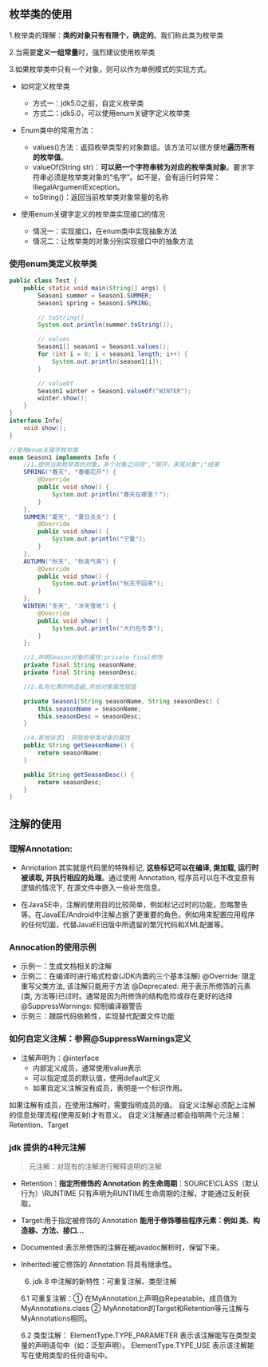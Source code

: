 ## 枚举类的使用

1.枚举类的理解：**类的对象只有有限个，确定的**。我们称此类为枚举类

2.当需要**定义一组常量**时，强烈建议使用枚举类

3.如果枚举类中只有一个对象，则可以作为单例模式的实现方式。

 * 如何定义枚举类
     * 方式一：jdk5.0之前，自定义枚举类
     * 方式二：jdk5.0，可以使用enum关键字定义枚举类

 * Enum类中的常用方法：
     *    values()方法：返回枚举类型的对象数组。该方法可以很方便地**遍历所有的枚举值**。
     *    valueOf(String str)：**可以把一个字符串转为对应的枚举类对象**。要求字符串必须是枚举类对象的“名字”。如不是，会有运行时异常：IllegalArgumentException。
     * toString()：返回当前枚举类对象常量的名称
 * 使用enum关键字定义的枚举类实现接口的情况
     *   情况一：实现接口，在enum类中实现抽象方法
     *   情况二：让枚举类的对象分别实现接口中的抽象方法

### 使用enum类定义枚举类

```Java
public class Test {
    public static void main(String[] args) {
        Season1 summer = Season1.SUMMER;
        Season1 spring = Season1.SPRING;

        // toString()
        System.out.println(summer.toString());

        // values
        Season1[] season1 = Season1.values();
        for (int i = 0; i < season1.length; i++) {
            System.out.println(season1[i]);
        }

        // valueOf
        Season1 winter = Season1.valueOf("WINTER");
        winter.show();
    }
}
interface Info{
    void show();
}

//使用enum关键字枚举类
enum Season1 implements Info {
    //1.提供当前枚举类的对象，多个对象之间用","隔开，末尾对象";"结束
    SPRING("春天", "春暖花开") {
        @Override
        public void show() {
            System.out.println("春天在哪里？");
        }
    },
    SUMMER("夏天", "夏日炎炎") {
        @Override
        public void show() {
            System.out.println("宁夏");
        }
    },
    AUTUMN("秋天", "秋高气爽") {
        @Override
        public void show() {
            System.out.println("秋天不回来");
        }
    },
    WINTER("冬天", "冰天雪地") {
        @Override
        public void show() {
            System.out.println("大约在冬季");
        }
    };

    //2.声明Season对象的属性:private final修饰
    private final String seasonName;
    private final String seasonDesc;

    //2.私有化类的构造器,并给对象属性赋值

    private Season1(String seasonName, String seasonDesc) {
        this.seasonName = seasonName;
        this.seasonDesc = seasonDesc;
    }

    //4.其他诉求1：获取枚举类对象的属性
    public String getSeasonName() {
        return seasonName;
    }

    public String getSeasonDesc() {
        return seasonDesc;
    }
}
```

## 注解的使用

### 理解Annotation:

 * Annotation 其实就是代码里的特殊标记, **这些标记可以在编译, 类加载, 运行时被读取, 并执行相应的处理**。通过使用 Annotation, 程序员可以在不改变原有逻辑的情况下, 在源文件中嵌入一些补充信息。

 * 在JavaSE中，注解的使用目的比较简单，例如标记过时的功能，忽略警告等。在JavaEE/Android中注解占据了更重要的角色，例如用来配置应用程序的任何切面，代替JavaEE旧版中所遗留的繁冗代码和XML配置等。

### Annocation的使用示例

 * 示例一：生成文档相关的注解
 * 示例二：在编译时进行格式检查(JDK内置的三个基本注解)
     @Override: 限定重写父类方法, 该注解只能用于方法
     @Deprecated: 用于表示所修饰的元素(类, 方法等)已过时。通常是因为所修饰的结构危险或存在更好的选择
     @SuppressWarnings: 抑制编译器警告
  * 示例三：跟踪代码依赖性，实现替代配置文件功能

### 如何自定义注解：参照@SuppressWarnings定义

  * 注解声明为：@interface
    * 内部定义成员，通常使用value表示
    * 可以指定成员的默认值，使用default定义
    * 如果自定义注解没有成员，表明是一个标识作用。

   如果注解有成员，在使用注解时，需要指明成员的值。
   自定义注解必须配上注解的信息处理流程(使用反射)才有意义。
   自定义注解通过都会指明两个元注解：Retention、Target

### jdk 提供的4种元注解

>  元注解：对现有的注解进行解释说明的注解

- Retention：**指定所修饰的 Annotation 的生命周期**：SOURCE\CLASS（默认行为）\RUNTIME
               只有声明为RUNTIME生命周期的注解，才能通过反射获取。
- Target:用于指定被修饰的 Annotation **能用于修饰哪些程序元素：例如 类、构造器、方法、接口...**
- Documented:表示所修饰的注解在被javadoc解析时，保留下来。
- Inherited:被它修饰的 Annotation 将具有继承性。

   6. jdk 8 中注解的新特性：可重复注解、类型注解

   6.1 可重复注解：① 在MyAnnotation上声明@Repeatable，成员值为MyAnnotations.class
                  ② MyAnnotation的Target和Retention等元注解与MyAnnotations相同。

   6.2 类型注解：
   ElementType.TYPE_PARAMETER 表示该注解能写在类型变量的声明语句中（如：泛型声明）。
   ElementType.TYPE_USE 表示该注解能写在使用类型的任何语句中。